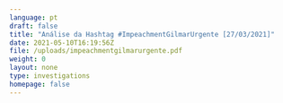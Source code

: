 ```yaml
---
language: pt
draft: false
title: "Análise da Hashtag #ImpeachmentGilmarUrgente [27/03/2021]"
date: 2021-05-10T16:19:56Z
file: /uploads/impeachmentgilmarurgente.pdf
weight: 0
layout: none
type: investigations
homepage: false
---
```

